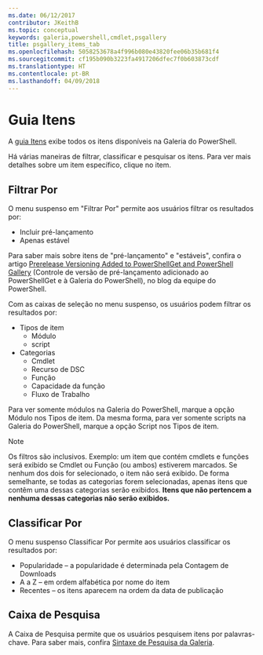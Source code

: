 ```yaml
---
ms.date: 06/12/2017
contributor: JKeithB
ms.topic: conceptual
keywords: galeria,powershell,cmdlet,psgallery
title: psgallery_items_tab
ms.openlocfilehash: 5058253678a4f996b080e43820fee06b35b681f4
ms.sourcegitcommit: cf195b090b3223fa4917206dfec7f0b603873cdf
ms.translationtype: HT
ms.contentlocale: pt-BR
ms.lasthandoff: 04/09/2018
---
```

# <a name="items-tab"></a>Guia Itens

A [guia Itens](https://www.powershellgallery.com/items) exibe todos os itens disponíveis na Galeria do PowerShell.

Há várias maneiras de filtrar, classificar e pesquisar os itens.
Para ver mais detalhes sobre um item específico, clique no item.

## <a name="filter-by"></a>Filtrar Por

O menu suspenso em "Filtrar Por" permite aos usuários filtrar os resultados por:
* Incluir pré-lançamento
* Apenas estável

Para saber mais sobre itens de "pré-lançamento" e "estáveis", confira o artigo [Prerelease Versioning Added to PowerShellGet and PowerShell Gallery](https://blogs.msdn.microsoft.com/powershell/2017/12/05/prerelease-versioning-added-to-powershellget-and-powershell-gallery/) (Controle de versão de pré-lançamento adicionado ao PowerShellGet e à Galeria do PowerShell), no blog da equipe do PowerShell.

Com as caixas de seleção no menu suspenso, os usuários podem filtrar os resultados por:
* Tipos de item
  - Módulo
  - script
* Categorias
  - Cmdlet
  - Recurso de DSC
  - Função
  - Capacidade da função
  - Fluxo de Trabalho

Para ver somente módulos na Galeria do PowerShell, marque a opção Módulo nos Tipos de item.
Da mesma forma, para ver somente scripts na Galeria do PowerShell, marque a opção Script nos Tipos de item.

> [!NOTE]
> Os filtros são inclusivos.
> Exemplo: um item que contém cmdlets e funções será exibido se Cmdlet ou Função (ou ambos) estiverem marcados.
> Se nenhum dos dois for selecionado, o item não será exibido.
> De forma semelhante, se todas as categorias forem selecionadas, apenas itens que contêm uma dessas categorias serão exibidos.
> **Itens que não pertencem a nenhuma dessas categorias não serão exibidos.**

## <a name="sort-by"></a>Classificar Por

O menu suspenso Classificar Por permite aos usuários classificar os resultados por:
* Popularidade – a popularidade é determinada pela Contagem de Downloads
* A a Z – em ordem alfabética por nome do item
* Recentes – os itens aparecem na ordem da data de publicação

## <a name="search-box"></a>Caixa de Pesquisa

A Caixa de Pesquisa permite que os usuários pesquisem itens por palavras-chave.
Para saber mais, confira [Sintaxe de Pesquisa da Galeria](psgallery_search_syntax.md).